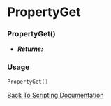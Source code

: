 # PropertyGet

### PropertyGet()
- ***Returns:*** 

### Usage

```Lua
PropertyGet()
```


[Back To Scripting Documentation](../README.md)
